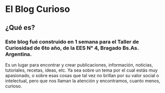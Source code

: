 # El Blog Curioso

## ¿Qué es? 

### Este blog fué construido en 1 semana para el Taller de Curiosidad de 6to año, de la EES N° 4, Bragado Bs.As. Argentina.

Es un lugar para encontrar y crear publicaciones, información, noticias, tutoriales, recetas, ideas, etc. 
Ya sea sobre un tema por el cual estás muy apasionado, o sobre esas cosas que tal vez no brillan por su valor social o intelectual, 
pero que nos llaman la atención y encontramos, cuanto menos, curioso.

